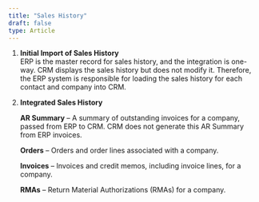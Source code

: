 ```yaml
---
title: "Sales History"
draft: false
type: Article
---
```




1.	**Initial Import of Sales History**  
ERP is the master record for sales history, and the integration is one-way. CRM displays the sales history but does not modify it. Therefore, the ERP system is responsible for loading the sales history for each contact and company into CRM.

2.	**Integrated Sales History**

    **AR Summary** – A summary of outstanding invoices for a company, passed from ERP to CRM. CRM does not generate this AR Summary from ERP invoices.

    **Orders** – Orders and order lines associated with a company.

    **Invoices** – Invoices and credit memos, including invoice lines, for a company.

    **RMAs** – Return Material Authorizations (RMAs) for a company.
